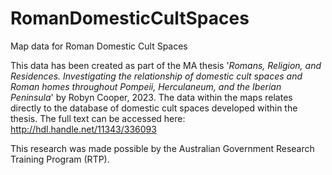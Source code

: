 # RomanDomesticCultSpaces
Map data for Roman Domestic Cult Spaces

This data has been created as part of the MA thesis '_Romans, Religion, and Residences. Investigating the relationship of domestic cult spaces and Roman homes throughout Pompeii, Herculaneum, and the Iberian Peninsula_' by Robyn Cooper, 2023. The data within the maps relates directly to the database of domestic cult spaces developed within the thesis. The full text can be accessed here: http://hdl.handle.net/11343/336093 

This research was made possible by the Australian Government Research Training Program (RTP). 
